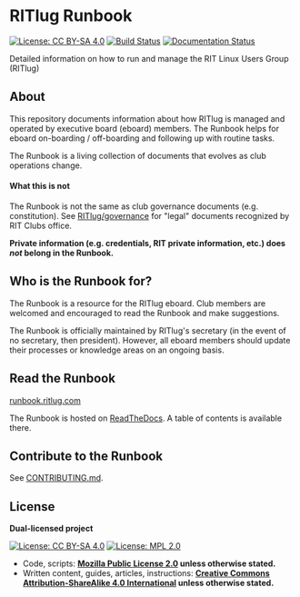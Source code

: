 RITlug Runbook
==============

[![License: CC BY-SA 4.0](https://img.shields.io/badge/License-CC%20BY--SA%204.0-lightgrey.svg)](https://creativecommons.org/licenses/by-sa/4.0/)
[![Build Status](https://travis-ci.org/RITlug/runbook.svg?branch=master)](https://travis-ci.org/RITlug/runbook)
[![Documentation Status](https://readthedocs.org/projects/ritlug-runbook/badge/?version=latest)](http://runbook.ritlug.com/en/latest/?badge=latest)

Detailed information on how to run and manage the RIT Linux Users Group (RITlug)


## About

This repository documents information about how RITlug is managed and operated by executive board (eboard) members.
The Runbook helps for eboard on-boarding / off-boarding and following up with routine tasks.

The Runbook is a living collection of documents that evolves as club operations change.

#### What this is not

The Runbook is not the same as club governance documents (e.g. constitution).
See [RITlug/governance](https://github.com/RITlug/governance) for "legal" documents recognized by RIT Clubs office.

**Private information (e.g. credentials, RIT private information, etc.) does _not_ belong in the Runbook.**


## Who is the Runbook for?

The Runbook is a resource for the RITlug eboard.
Club members are welcomed and encouraged to read the Runbook and make suggestions.

The Runbook is officially maintained by RITlug's secretary (in the event of no secretary, then president).
However, all eboard members should update their processes or knowledge areas on an ongoing basis.


## Read the Runbook

[runbook.ritlug.com](http://runbook.ritlug.com/)

The Runbook is hosted on [ReadTheDocs](https://readthedocs.org/). A table of
contents is available there.


## Contribute to the Runbook

See [CONTRIBUTING.md](https://github.com/RITlug/runbook/blob/master/.github/CONTRIBUTING.md "How to contribute to the RITlug Runbook").


## License

**Dual-licensed project**                                                           
                                                                                    
[![License: CC BY-SA 4.0](https://img.shields.io/badge/License-CC%20BY--SA%204.0-lightgrey.svg)](https://creativecommons.org/licenses/by-sa/4.0/)
[![License: MPL 2.0](https://img.shields.io/badge/License-MPL%202.0-brightgreen.svg)](https://opensource.org/licenses/MPL-2.0)
                                                                                    
* Code, scripts: **[Mozilla Public License 2.0](https://www.mozilla.org/en-US/MPL/) unless otherwise stated.**               
* Written content, guides, articles, instructions: **[Creative Commons Attribution-ShareAlike 4.0 International](https://creativecommons.org/licenses/by-sa/4.0/) unless otherwise stated.**

